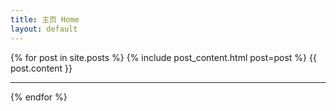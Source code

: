 ```yaml
---
title: 主页 Home
layout: default
---
```


{% for post in site.posts %}
  {% include post_content.html post=post %}
  {{ post.content }}

---

{% endfor %}
